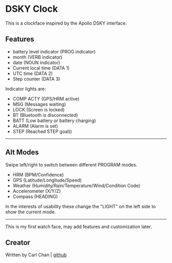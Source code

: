 # DSKY Clock

This is a clockface inspired by the Apollo DSKY interface.

## Features
- battery level indicator (PROG indicator)
- month (VERB indicator)
- date (NOUN indicator)
- Current local time (DATA 1)
- UTC time (DATA 2)
- Step counter (DATA 3)

Indicator lights are:
- COMP ACTY (GPS/HRM active)
- MSG (Messages waiting)
- LOCK (Screen is locked)
- BT (Bluetooth is disconnected)
- BATT (Low battery or battery charging)
- ALARM (Alarm is set)
- STEP (Reached STEP goal))

----
## Alt Modes
Swipe left/right to switch between different PROGRAM modes.

- HRM (BPM/Confidence)
- GPS (Latitude/Longitude/Speed)
- Weather (Humidity/Rain/Temperature/Wind/Condition Code)
- Accelerometer (X/Y/Z)
- Compass (HEADING)

In the interests of usability these change the "LIGHT" on the left side to show the current mode.

----
This is my first watch face, may add features and customization later.

## Creator
Written by Carl Chan | [github](https://github.com/carlchan)

